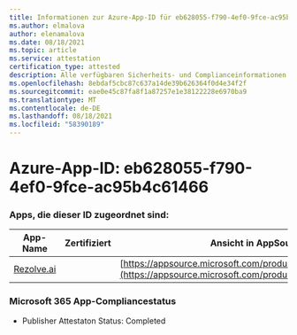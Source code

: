```yaml
---
title: Informationen zur Azure-App-ID für eb628055-f790-4ef0-9fce-ac95b4c61466
ms.author: elmalova
author: elenamalova
ms.date: 08/18/2021
ms.topic: article
ms.service: attestation
certification_type: attested
description: Alle verfügbaren Sicherheits- und Complianceinformationen für eb628055-f790-4ef0-9fce-ac95b4c61466.
ms.openlocfilehash: 8ebdaf5cbc87c637a14de39b626364f0d4e34f2f
ms.sourcegitcommit: eae0e45c87fa8f1a87257e1e38122228e6970ba9
ms.translationtype: MT
ms.contentlocale: de-DE
ms.lasthandoff: 08/18/2021
ms.locfileid: "58390189"
---
```

# <a name="azure-app-id-eb628055-f790-4ef0-9fce-ac95b4c61466"></a>Azure-App-ID: eb628055-f790-4ef0-9fce-ac95b4c61466


### <a name="apps-associated-with-this-id"></a>Apps, die dieser ID zugeordnet sind:
| **App-Name** | **Zertifiziert** | **Ansicht in AppSource** |
|--------------|---------------|-----------------------|
| [Rezolve.ai](https://docs.microsoft.com/microsoft-365-app-certification/forward/WA200002724) |  | [https://appsource.microsoft.com/product/office/WA200002724](https://appsource.microsoft.com/product/office/WA200002724) |

### <a name="microsoft-365-app-compliance-status"></a>Microsoft 365 App-Compliancestatus
- Publisher Attestaton Status: Completed
